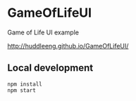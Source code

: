 GameOfLifeUI
============

Game of Life UI example

http://huddleeng.github.io/GameOfLifeUI/

## Local development
```
npm install
npm start
```
